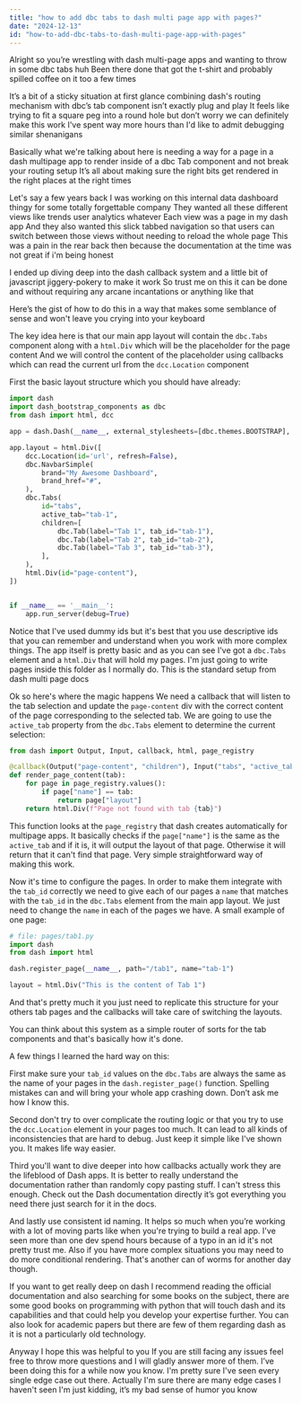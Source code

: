 ```yaml
---
title: "how to add dbc tabs to dash multi page app with pages?"
date: "2024-12-13"
id: "how-to-add-dbc-tabs-to-dash-multi-page-app-with-pages"
---
```


Alright so you’re wrestling with dash multi-page apps and wanting to throw in some dbc tabs huh Been there done that got the t-shirt and probably spilled coffee on it too a few times

It’s a bit of a sticky situation at first glance combining dash's routing mechanism with dbc’s tab component isn’t exactly plug and play It feels like trying to fit a square peg into a round hole but don’t worry we can definitely make this work I've spent way more hours than I'd like to admit debugging similar shenanigans

Basically what we're talking about here is needing a way for a page in a dash multipage app to render inside of a dbc Tab component and not break your routing setup It’s all about making sure the right bits get rendered in the right places at the right times

Let's say a few years back I was working on this internal data dashboard thingy for some totally forgettable company They wanted all these different views like trends user analytics whatever Each view was a page in my dash app And they also wanted this slick tabbed navigation so that users can switch between those views without needing to reload the whole page This was a pain in the rear back then because the documentation at the time was not great if i'm being honest

I ended up diving deep into the dash callback system and a little bit of javascript jiggery-pokery to make it work So trust me on this it can be done and without requiring any arcane incantations or anything like that

Here’s the gist of how to do this in a way that makes some semblance of sense and won't leave you crying into your keyboard

The key idea here is that our main app layout will contain the `dbc.Tabs` component along with a `html.Div` which will be the placeholder for the page content And we will control the content of the placeholder using callbacks which can read the current url from the `dcc.Location` component

First the basic layout structure which you should have already:

```python
import dash
import dash_bootstrap_components as dbc
from dash import html, dcc

app = dash.Dash(__name__, external_stylesheets=[dbc.themes.BOOTSTRAP], use_pages=True)

app.layout = html.Div([
    dcc.Location(id='url', refresh=False),
    dbc.NavbarSimple(
        brand="My Awesome Dashboard",
        brand_href="#",
    ),
    dbc.Tabs(
        id="tabs",
        active_tab="tab-1",
        children=[
            dbc.Tab(label="Tab 1", tab_id="tab-1"),
            dbc.Tab(label="Tab 2", tab_id="tab-2"),
            dbc.Tab(label="Tab 3", tab_id="tab-3"),
        ],
    ),
    html.Div(id="page-content"),
])


if __name__ == '__main__':
    app.run_server(debug=True)
```

Notice that I've used dummy ids but it's best that you use descriptive ids that you can remember and understand when you work with more complex things. The app itself is pretty basic and as you can see I've got a `dbc.Tabs` element and a `html.Div` that will hold my pages. I'm just going to write pages inside this folder as I normally do. This is the standard setup from dash multi page docs

Ok so here's where the magic happens We need a callback that will listen to the tab selection and update the `page-content` div with the correct content of the page corresponding to the selected tab. We are going to use the `active_tab` property from the `dbc.Tabs` element to determine the current selection:

```python
from dash import Output, Input, callback, html, page_registry

@callback(Output("page-content", "children"), Input("tabs", "active_tab"))
def render_page_content(tab):
    for page in page_registry.values():
        if page["name"] == tab:
            return page["layout"]
    return html.Div(f"Page not found with tab {tab}")

```

This function looks at the `page_registry` that dash creates automatically for multipage apps. It basically checks if the `page["name"]` is the same as the `active_tab` and if it is, it will output the layout of that page. Otherwise it will return that it can't find that page. Very simple straightforward way of making this work.

Now it's time to configure the pages. In order to make them integrate with the `tab_id` correctly we need to give each of our pages a `name` that matches with the `tab_id` in the `dbc.Tabs` element from the main app layout. We just need to change the `name` in each of the pages we have. A small example of one page:

```python
# file: pages/tab1.py
import dash
from dash import html

dash.register_page(__name__, path="/tab1", name="tab-1")

layout = html.Div("This is the content of Tab 1")
```

And that's pretty much it you just need to replicate this structure for your others tab pages and the callbacks will take care of switching the layouts.

You can think about this system as a simple router of sorts for the tab components and that's basically how it's done.

A few things I learned the hard way on this:

First make sure your `tab_id` values on the `dbc.Tabs` are always the same as the name of your pages in the `dash.register_page()` function. Spelling mistakes can and will bring your whole app crashing down. Don’t ask me how I know this.

Second don't try to over complicate the routing logic or that you try to use the `dcc.Location` element in your pages too much. It can lead to all kinds of inconsistencies that are hard to debug. Just keep it simple like I've shown you. It makes life way easier.

Third you'll want to dive deeper into how callbacks actually work they are the lifeblood of Dash apps. It is better to really understand the documentation rather than randomly copy pasting stuff. I can't stress this enough. Check out the Dash documentation directly it’s got everything you need there just search for it in the docs.

And lastly use consistent id naming. It helps so much when you’re working with a lot of moving parts like when you're trying to build a real app. I've seen more than one dev spend hours because of a typo in an id it's not pretty trust me. Also if you have more complex situations you may need to do more conditional rendering. That's another can of worms for another day though.

If you want to get really deep on dash I recommend reading the official documentation and also searching for some books on the subject, there are some good books on programming with python that will touch dash and its capabilities and that could help you develop your expertise further. You can also look for academic papers but there are few of them regarding dash as it is not a particularly old technology.

Anyway I hope this was helpful to you If you are still facing any issues feel free to throw more questions and I will gladly answer more of them. I’ve been doing this for a while now you know. I'm pretty sure I've seen every single edge case out there. Actually I'm sure there are many edge cases I haven't seen I'm just kidding, it’s my bad sense of humor you know
